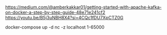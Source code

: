 https://medium.com/@amberkakkar01/getting-started-with-apache-kafka-on-docker-a-step-by-step-guide-48e71e241cf2
https://youtu.be/B5j3uNBH8X4?si=4CQc1fDU7XpCTZ0G

docker-compose up -d
nc -z localhost 1-65000
